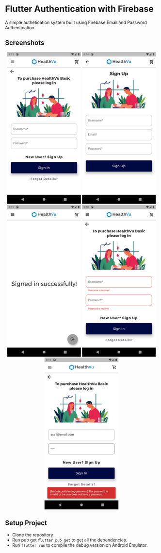# Flutter Authentication with Firebase

A simple authetication system built using Firebase Email and Password Authentication.

## Screenshots

<p align="center">
<img src="screenshots/login.png" height=500>
<img src="screenshots/register.png" height=500>
<img src="screenshots/dashboard.png" height=500>
<img src="screenshots/Validation1.png" height=500>
<img src="screenshots/Validation2.png" height=500>
</p>


## Setup Project

- Clone the repository
- Run pub get `flutter pub get` to get all the dependencies.
- Run `flutter run` to compile the debug version on Android Emulator.


